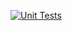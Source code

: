 [![Unit Tests](https://github.com/seiboldlab/virprof/actions/workflows/main.yml/badge.svg)](https://github.com/seiboldlab/virprof/actions/workflows/main.yml)

